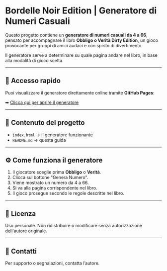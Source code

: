 # Bordelle Noir Edition | Generatore di Numeri Casuali

Questo progetto contiene un **generatore di numeri casuali da 4 a 66**, pensato per accompagnare il libro **Obbligo o Verità Dirty Edition**, un gioco provocante per gruppi di amici audaci e con spirito di divertimento.

Il generatore serve a determinare su quale pagina andare nel libro, in base alla modalità di gioco scelta.

---

## 🔗 Accesso rapido
Puoi visualizzare il generatore direttamente online tramite **GitHub Pages**:

➡ [Clicca qui per aprire il generatore](https://bordellenoir-lune.github.io/bordelle-noir-generator/)

---

## 📂 Contenuto del progetto
- `index.html` → il generatore funzionante
- `README.md` → questa guida

---

## ⚙️ Come funziona il generatore
1. Il giocatore sceglie prima **Obbligo** o **Verità**.
2. Clicca sul bottone "Genera Numero".
3. Viene mostrato un numero da 4 a 66.
4. Si va alla pagina corrispondente nel libro.
5. Il gioco prosegue secondo le regole descritte nel libro.

---

## 📜 Licenza
Uso personale. Non ridistribuire o modificare senza autorizzazione dell'autore originale.

---

## 📩 Contatti
Per supporto o segnalazioni, contatta l’autore.
